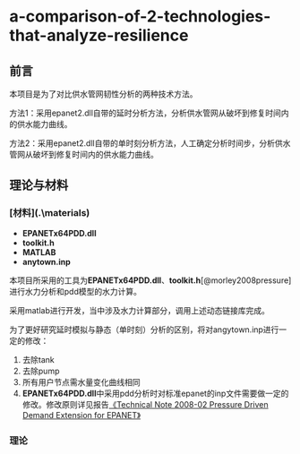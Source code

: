 # a-comparison-of-2-technologies-that-analyze-resilience

## 前言

本项目是为了对比供水管网韧性分析的两种技术方法。

方法1：采用epanet2.dll自带的延时分析方法，分析供水管网从破坏到修复时间内的供水能力曲线。

方法2：采用epanet2.dll自带的单时刻分析方法，人工确定分析时间步，分析供水管网从破坏到修复时间内的供水能力曲线。

## 理论与材料

### [材料](.\materials\)

- **EPANETx64PDD.dll**
- **toolkit.h**
- **MATLAB**
- **anytown.inp**

本项目所采用的工具为**EPANETx64PDD.dll**、**toolkit.h**[@morley2008pressure]进行水力分析和pdd模型的水力计算。

采用matlab进行开发，当中涉及水力计算部分，调用上述动态链接库完成。

为了更好研究延时模拟与静态（单时刻）分析的区别，将对angytown.inp进行一定的修改：

1. 去除tank
2. 去除pump
3. 所有用户节点需水量变化曲线相同
4. **EPANETx64PDD.dll**中采用pdd分析时对标准epanet的inp文件需要做一定的修改。修改原则详见报告[《Technical Note 2008-02 Pressure Driven Demand Extension for EPANET》](https://ore.exeter.ac.uk/repository/bitstream/handle/10871/14721/Technical%20Note%202008-02%20Pressure%20Driven%20Demand%20Extension%20for%20EPANET.pdf?sequence=4&isAllowed=y)


### 理论
